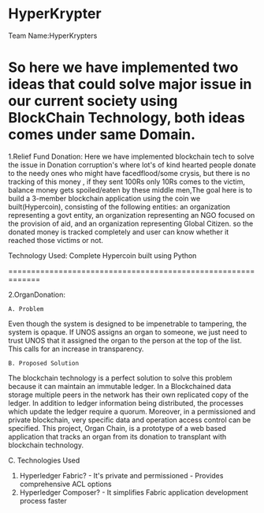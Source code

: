 # HyperKrypter
Team Name:HyperKrypters

So here we have implemented two ideas that could solve major issue in our current society using BlockChain Technology, both ideas comes under same Domain.
=============================================================

1.Relief Fund Donation:
	Here we have implemented blockchain tech to solve the issue in Donation corruption's where lot's of kind hearted people 
donate to the needy ones who might have facedflood/some crysis, but there is no tracking of this money , if they sent 100Rs only 
10Rs comes to the victim, balance money gets spoiled/eaten by these middle men,The goal here is to build a 3-member 
blockchain application using the coin we built(Hypercoin), consisting of the following entities: an organization representing a 
govt entity, an organization representing an NGO focused on the provision of aid, and an organization representing Global Citizen.
so the donated money is tracked completely and user can know whether it reached those victims or not.

Technology Used:
	Complete Hypercoin built using Python

=============================================================

2.OrganDonation:
	
	A. Problem
Even though the system is designed to be impenetrable to tampering, the system is opaque. If UNOS assigns an organ to someone, 
we just need to trust UNOS that it assigned the organ to the person at the top of the list. This calls for an increase in transparency.

	B. Proposed Solution

The blockchain technology is a perfect solution to solve this problem because it can maintain an immutable ledger. 
In a Blockchained data storage multiple peers in the network has their own replicated copy of the ledger. In addition to ledger 
information being distributed, the processes which update the ledger require a quorum. Moreover, in a permissioned and private 
blockchain, very specific data and operation access control can be specified. This project, Organ Chain, is a prototype of a web 
based application that tracks an organ from its donation to transplant with blockchain technology.

C. Technologies Used

1.   Hyperledger Fabric?
    - It's private and permissioned
    - Provides comprehensive ACL options
2.   Hyperledger Composer?
    - It simplifies Fabric application development process faster

